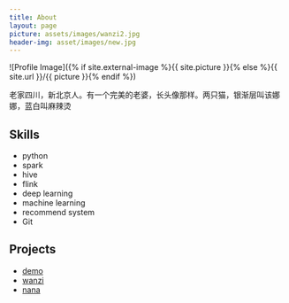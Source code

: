 ```yaml
---
title: About
layout: page
picture: assets/images/wanzi2.jpg
header-img: asset/images/new.jpg
---
```

![Profile Image]({% if site.external-image %}{{ site.picture }}{% else %}{{ site.url }}/{{ picture }}{% endif %})

<p>老家四川，新北京人。有一个完美的老婆，长头像那样。两只猫，银渐层叫该娜娜，蓝白叫麻辣烫</p>


<h2>Skills</h2>

<ul class="skill-list">
	<li>python</li>
	<li>spark</li>
	<li>hive</li>
	<li>flink</li>
	<li>deep learning</li>
	<li>machine learning</li>
	<li>recommend system</li>
	<li>Git</li>
</ul>


<h2>Projects</h2>

<ul>
	<li><a href="https://github.com/lovewanzi/sometrash">demo</a></li>
	<li><a href="https://github.com/lovewanzi/sometrash">wanzi</a></li>
	<li><a href="https://github.com/lovewanzi/sometrash">nana</a></li>
</ul>

